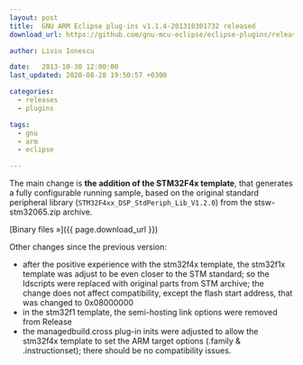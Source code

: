 ```yaml
---
layout: post
title:  GNU ARM Eclipse plug-ins v1.1.4-201310301732 released
download_url: https://github.com/gnu-mcu-eclipse/eclipse-plugins/releases/tag/v1.1.4-201310301732

author: Liviu Ionescu

date:   2013-10-30 12:00:00
last_updated: 2020-08-28 19:50:57 +0300

categories:
  - releases
  - plugins

tags:
  - gnu
  - arm
  - eclipse

---
```


The main change is **the addition of the STM32F4x template**, that generates a fully configurable running sample, based on the original standard peripheral library (`STM32F4xx_DSP_StdPeriph_Lib_V1.2.0`) from the stsw-stm32065.zip archive.

[Binary files »]({{ page.download_url }})

Other changes since the previous version:

- after the positive experience with the stm32f4x template, the stm32f1x template was adjust to be even closer to the STM standard; so the ldscripts were replaced with original parts from STM archive; the change does not affect compatibility, except the flash start address, that was changed to 0x08000000
- in the stm32f1 template, the semi-hosting link options were removed from Release
- the managedbuild.cross plug-in inits were adjusted to allow the stm32f4x template to set the ARM target options (.family & .instructionset); there should be no compatibility issues.
